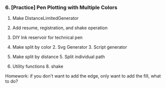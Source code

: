### 6. [Practice] Pen Plotting with Multiple Colors 

1. Make DistanceLimitedGenerator
2. Add resume, registration, and shake operation 
3. DIY Ink reservoir for technical pen

1. Make split by color 
   2. Svg Generator 
   3. Script generator
4. Make split by distance
   5. Split individual path
6. Utility functions
   8. shake

Homework: 
if you don't want to add the edge, only want to add the fill, what to do?
